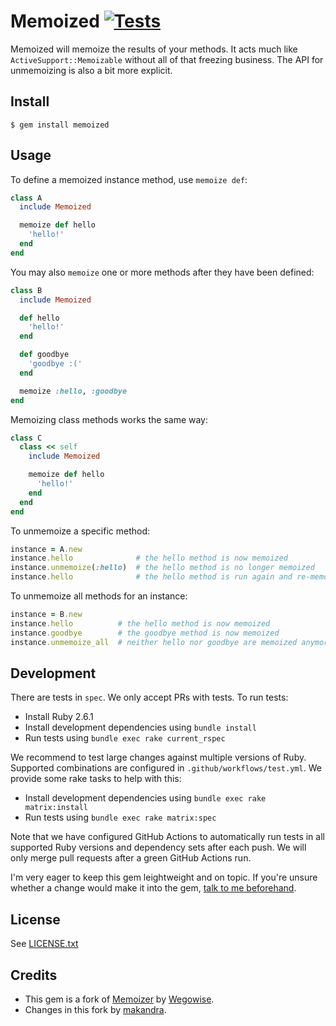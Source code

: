 # Memoized [![Tests](https://github.com/makandra/memoized/workflows/Tests/badge.svg)](https://github.com/makandra/memoized/actions)

Memoized will memoize the results of your methods. It acts much like
`ActiveSupport::Memoizable` without all of that freezing business. The API for
unmemoizing is also a bit more explicit.

## Install

```
$ gem install memoized
```

## Usage

To define a memoized instance method, use `memoize def`:

```ruby
class A
  include Memoized

  memoize def hello
    'hello!'
  end
end
```

You may also `memoize` one or more methods after they have been defined:

```ruby
class B
  include Memoized

  def hello
    'hello!'
  end

  def goodbye
    'goodbye :('
  end

  memoize :hello, :goodbye
end
```

Memoizing class methods works the same way:

```ruby
class C
  class << self
    include Memoized

    memoize def hello
      'hello!'
    end
  end
end
```


To unmemoize a specific method:

```ruby
instance = A.new
instance.hello              # the hello method is now memoized
instance.unmemoize(:hello)  # the hello method is no longer memoized
instance.hello              # the hello method is run again and re-memoized
```


To unmemoize all methods for an instance:

```ruby
instance = B.new
instance.hello          # the hello method is now memoized
instance.goodbye        # the goodbye method is now memoized
instance.unmemoize_all  # neither hello nor goodbye are memoized anymore
```

## Development

There are tests in `spec`. We only accept PRs with tests. To run tests:

- Install Ruby 2.6.1
- Install development dependencies using `bundle install`
- Run tests using `bundle exec rake current_rspec`

We recommend to test large changes against multiple versions of Ruby. Supported combinations are configured in `.github/workflows/test.yml`. We provide some rake tasks to help with this:

- Install development dependencies using `bundle exec rake matrix:install`
- Run tests using `bundle exec rake matrix:spec`

Note that we have configured GitHub Actions to automatically run tests in all supported Ruby versions and dependency sets after each push. We will only merge pull requests after a green GitHub Actions run.

I'm very eager to keep this gem leightweight and on topic. If you're unsure whether a change would make it into the gem, [talk to me beforehand](mailto:henning.koch@makandra.de).

## License

See [LICENSE.txt](https://github.com/makandra/memoized/blob/master/LICENSE.txt)


## Credits

- This gem is a fork of [Memoizer](https://github.com/wegowise/memoizer) by [Wegowise](https://www.wegowise.com/).
- Changes in this fork by [makandra](https://makandra.com).
